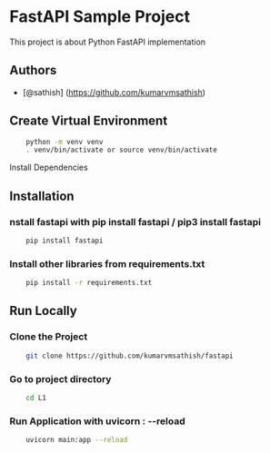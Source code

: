 # FastAPI Sample Project

This project is about Python FastAPI implementation

## Authors

- [@sathish] (https://github.com/kumarvmsathish)

## Create Virtual Environment
```bash
    python -m venv venv
    . venv/bin/activate or source venv/bin/activate
```


Install Dependencies

## Installation

### nstall fastapi with pip install fastapi / pip3 install fastapi

```bash
    pip install fastapi
```

### Install other libraries from requirements.txt

```bash
    pip install -r requirements.txt
```

## Run Locally

### Clone the Project

```bash
    git clone https://github.com/kumarvmsathish/fastapi
```

### Go to project directory

```bash
    cd L1
```

### Run Application with uvicorn <filename>:<appname> --reload

```bash
    uvicorn main:app --reload
```



